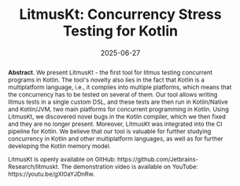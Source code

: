 ---
title: "LitmusKt: Concurrency Stress Testing for Kotlin"
authors: '<i>Denis Lochmelis, Evgenii Moiseenko, Yaroslav Golubev, and Anton Podkopaev</i>'
status: "published"
collection: publications
permalink: /publications/2025-06-27-litmuskt
date: 2025-06-27
venue: "the proceedings of <b>FSE'25</b>"
pdf: 'https://arxiv.org/abs/2501.07472'
paperurl: 'https://doi.org/10.1145/3696630.3728584'
tool: 'https://github.com/Jetbrains-Research/litmuskt'
video: 'https://www.youtube.com/watch?v=gXI0aYJDnRw'
level: 'A*'
counter_id: 'C33'
abstract: "<p><b>Abstract</b>. We present LitmusKt - the first tool for litmus testing concurrent programs in Kotlin. The tool's novelty also lies in the fact that Kotlin is a multiplatform language, i.e., it compiles into multiple platforms, which means that the concurrency has to be tested on several of them. Our tool allows writing litmus tests in a single custom DSL, and these tests are then run in Kotlin/Native and Kotlin/JVM, two main platforms for concurrent programming in Kotlin. Using LitmusKt, we discovered novel bugs in the Kotlin compiler, which we then fixed and they are no longer present. Moreover, LitmusKt was integrated into the CI pipeline for Kotlin. We believe that our tool is valuable for further studying concurrency in Kotlin and other multiplatform languages, as well as for further developing the Kotlin memory model.</p><p>LitmusKt is openly available on GitHub: https://github.com/Jetbrains-Research/litmuskt. The demonstration video is available on YouTube: https://youtu.be/gXI0aYJDnRw.</p>"
---